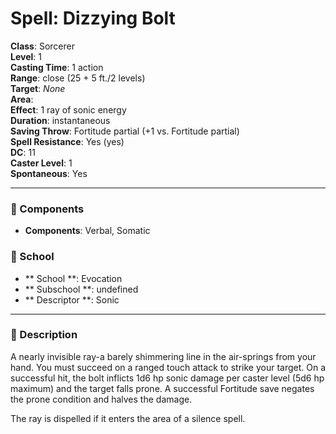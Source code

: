 
# Spell: Dizzying Bolt
**Class**: Sorcerer  
**Level**: 1  
**Casting Time**: 1 action  
**Range**: close (25 + 5 ft./2 levels)  
**Target**: _None_  
**Area**:   
**Effect**: 1 ray of sonic energy  
**Duration**: instantaneous  
**Saving Throw**: Fortitude partial (+1 vs. Fortitude partial)  
**Spell Resistance**: Yes (yes)  
**DC**: 11  
**Caster Level**: 1  
**Spontaneous**: Yes

---

### 🔮 Components
- **Components**: Verbal, Somatic

### 🏫 School
- ** School **: Evocation
- ** Subschool **: undefined
- ** Descriptor **: Sonic
---

### 📜 Description
A nearly invisible ray-a barely shimmering line in the air-springs from your hand. You must succeed on a ranged touch attack to strike your target. On a successful hit, the bolt inflicts 1d6 hp sonic damage per caster level (5d6 hp maximum) and the target falls prone. A successful Fortitude save negates the prone condition and halves the damage.

The ray is dispelled if it enters the area of a silence spell.
